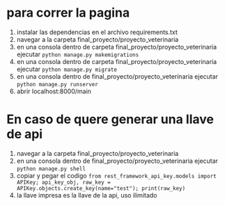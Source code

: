 # para correr la pagina
1) instalar las dependencias en el archivo requirements.txt
2) navegar a la carpeta final_proyecto/proyecto_veterinaria
3) en una consola dentro de carpeta final_proyecto/proyecto_veterinaria ejecutar `python manage.py makemigrations`
4) en una consola dentro de carpeta final_proyecto/proyecto_veterinaria ejecutar `python manage.py migrate`
5) en una consola dentro de final_proyecto/proyecto_veterinaria ejecutar `python manage.py runserver`
6) abrir localhost:8000/main


# En caso de quere generar una llave de api
1) navegar a la carpeta final_proyecto/proyecto_veterinaria
2) en una consola dentro de final_proyecto/proyecto_veterinaria ejecutar `python manage.py shell`
3) copiar y pegar el codigo `from rest_framework_api_key.models import APIKey; api_key_obj, raw_key = APIKey.objects.create_key(name="test"); print(raw_key)`
4) la llave impresa es la llave de la api, uso ilimitado
